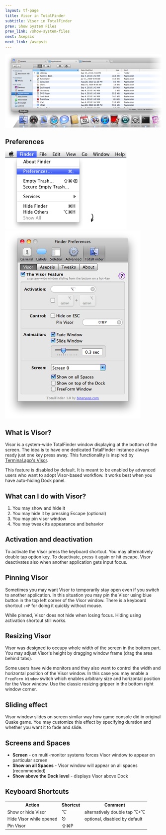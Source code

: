 ```yaml
---
layout: tf-page
title: Visor in TotalFinder
subtitle: Visor in TotalFinder
prev: Show System Files
prev_link: /show-system-files
next: Asepsis
next_link: /asepsis
---
```


<img src="/images/visor-fade.png" class="doc-image" style="margin-bottom: 0px">

<div class="doc-side">
    <h2>Preferences</h2>
    <img src="/images/preferences-menu.png" class="doc-pref-menu">
    <img src="/images/pref-visor.png" class="doc-pref">
</div>

## What is Visor?

Visor is a system-wide TotalFinder window displaying at the bottom of the screen. The idea is to have one dedicated TotalFinder instance always ready just one key press away. This functionality is inspired by [Terminal.app's Visor](http://visor.binaryage.com).

This feature is disabled by default. It is meant to be enabled by advanced users who want to adopt Visor-based workflow. It works best when you have auto-hiding Dock panel.

## What can I do with Visor?

1. You may show and hide it
2. You may hide it by pressing Escape (optional)
3. You may pin visor window
4. You may tweak its appearance and behavior

## Activation and deactivation

To activate the Visor press the keyboard shortcut. You may alternatively double tap option key. To deactivate, press it again or hit escape. Visor deactivates also when another application gets input focus.

## Pinning Visor

Sometimes you may want Visor to temporarily stay open even if you switch to another application. In this situation you may pin the Visor using blue button in the top left corner of the Visor window. There is a keyboard shortcut `⇧⌘P` for doing it quickly without mouse.

While pinned, Visor does not hide when losing focus. Hiding using activation shortcut still works.

## Resizing Visor

Visor was designed to occupy whole width of the screen in the bottom part. You may adjust Visor's height by dragging window frame (drag the area behind tabs).

Some users have wide monitors and they also want to control the width and horizontal position of the Visor window. In this case you may enable a `FreeForm Window` switch which enables arbitrary size and horizontal position for the Visor window. Use the classic resizing gripper in the bottom right window corner.

## Sliding effect

Visor window slides on screen similar way how game console did in original Quake game. You may customize this effect by specifying duration and whether you want it to fade and slide.

## Screens and Spaces

* **Screen** - on multi-monitor systems forces Visor window to appear on particular screen
* **Show on all Spaces** - Visor window will appear on all spaces (recommended)
* **Show above the Dock level** - displays Visor above Dock

## Keyboard Shortcuts

<div class="keyboard-shortcuts">
    <table border="0" cellspacing="0" cellpadding="0">
        <tr><th>Action</th><th>Shortcut</th><th>Comment</th></tr>
        <tr><td>Show or hide Visor</td><td>⌥`</td><td>alternatively double tap ⌥+⌥</td></tr>
        <tr><td>Hide Visor while opened</td><td>⎋</td><td>optional, disabled by default</td></tr>
        <tr><td>Pin Visor</td><td>⇧⌘P</td><td></td></tr>
    </table>
</div>
